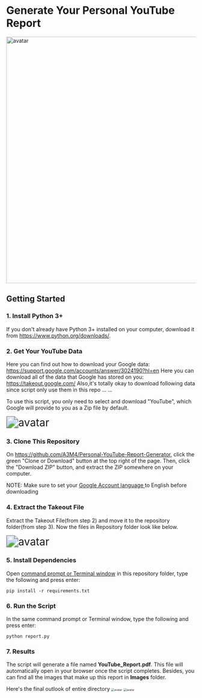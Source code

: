 # Generate Your Personal YouTube Report
<img src="https://i.imgur.com/rHaHvyH.png" alt="avatar" width="571" height="656">

## Getting Started

### 1. Install Python 3+

If you don't already have Python 3+ installed on your computer, download it from https://www.python.org/downloads/. 

### 2. Get Your YouTube Data

Here you can find out how to download your Google data: https://support.google.com/accounts/answer/3024190?hl=en
Here you can download all of the data that Google has stored on you: https://takeout.google.com/
Also,it's totally okay to download following data since script only use them in this repo
<img src="https://i.imgur.com/UT22gRr.png" alt="avatar" style="zoom: 20%;">
<img src="https://i.imgur.com/nDXiP12.png" alt="avatar" style="zoom: 20%;">

To use this script, you only need to select and download "YouTube", which Google will provide to you as a Zip file by default.

<img src="https://i.ibb.co/Wk1LZ7N/Screenshot-4.png" alt="avatar" style="zoom: 200%;" />

### 3. Clone This Repository

On https://github.com/A3M4/Personal-YouTube-Report-Generator, click the green "Clone or Download" button at the top right of the page. Then, click the "Download ZIP" button, and extract the ZIP somewhere on your computer.

NOTE: Make sure to set your [Google Account language ](https://support.google.com/accounts/answer/32047)to English before downloading

### 4. Extract the Takeout File

Extract the Takeout File(from step 2) and move it to the repository folder(from step 3). Now the files in Repository folder look like below.



<img src="https://i.ibb.co/R4D5yHn/Screenshot-2.png" alt="avatar" style="zoom: 200%;" />

### 5. Install Dependencies

Open [command prompt or Terminal window](https://tutorial.djangogirls.org/en/intro_to_command_line/#what-is-the-command-line) in this repository folder, type the following and press enter:

```
pip install -r requirements.txt
```

### 6. Run the Script

In the same command prompt or Terminal window, type the following and press enter:

```
python report.py
```

### 7. Results

The script will generate a file named **YouTube_Report.pdf**. This file will automatically open in your browser once the script completes. Besides, you can find all the images that make up this report in **Images** folder.

Here's the final outlook of entire directory
<img src="https://i.imgur.com/Pyz9hOt.png" alt="avatar"  style="zoom: 50%;">
<img src="https://i.imgur.com/mVG1IQe.png" alt="avatar"  style="zoom: 50%;">


